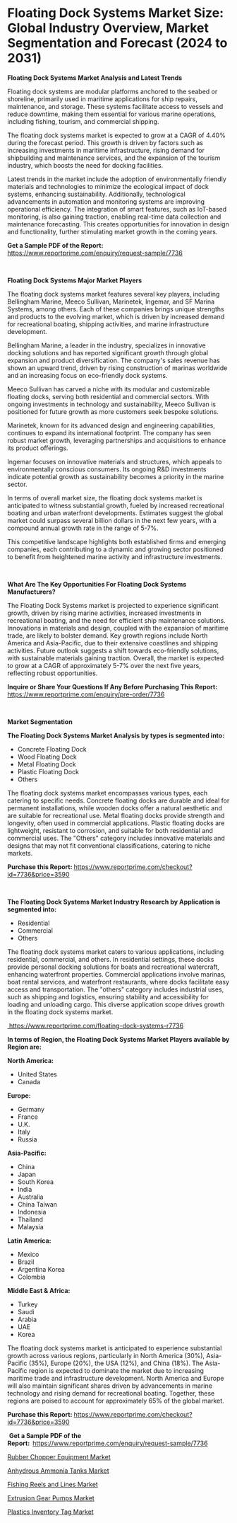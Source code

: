 <p><h1>Floating Dock Systems Market Size: Global Industry Overview, Market Segmentation and Forecast (2024 to 2031)</h1></p><p><strong>Floating Dock Systems Market Analysis and Latest Trends</strong></p>
<p><p>Floating dock systems are modular platforms anchored to the seabed or shoreline, primarily used in maritime applications for ship repairs, maintenance, and storage. These systems facilitate access to vessels and reduce downtime, making them essential for various marine operations, including fishing, tourism, and commercial shipping.</p><p>The floating dock systems market is expected to grow at a CAGR of 4.40% during the forecast period. This growth is driven by factors such as increasing investments in maritime infrastructure, rising demand for shipbuilding and maintenance services, and the expansion of the tourism industry, which boosts the need for docking facilities. </p><p>Latest trends in the market include the adoption of environmentally friendly materials and technologies to minimize the ecological impact of dock systems, enhancing sustainability. Additionally, technological advancements in automation and monitoring systems are improving operational efficiency. The integration of smart features, such as IoT-based monitoring, is also gaining traction, enabling real-time data collection and maintenance forecasting. This creates opportunities for innovation in design and functionality, further stimulating market growth in the coming years.</p></p>
<p><strong>Get a Sample PDF of the Report:&nbsp;</strong> <a href="https://www.reportprime.com/enquiry/request-sample/7736">https://www.reportprime.com/enquiry/request-sample/7736</a></p>
<p>&nbsp;</p>
<p><strong>Floating Dock Systems Major Market Players</strong></p>
<p><p>The floating dock systems market features several key players, including Bellingham Marine, Meeco Sullivan, Marinetek, Ingemar, and SF Marina Systems, among others. Each of these companies brings unique strengths and products to the evolving market, which is driven by increased demand for recreational boating, shipping activities, and marine infrastructure development.</p><p>Bellingham Marine, a leader in the industry, specializes in innovative docking solutions and has reported significant growth through global expansion and product diversification. The company's sales revenue has shown an upward trend, driven by rising construction of marinas worldwide and an increasing focus on eco-friendly dock systems.</p><p>Meeco Sullivan has carved a niche with its modular and customizable floating docks, serving both residential and commercial sectors. With ongoing investments in technology and sustainability, Meeco Sullivan is positioned for future growth as more customers seek bespoke solutions.</p><p>Marinetek, known for its advanced design and engineering capabilities, continues to expand its international footprint. The company has seen robust market growth, leveraging partnerships and acquisitions to enhance its product offerings.</p><p>Ingemar focuses on innovative materials and structures, which appeals to environmentally conscious consumers. Its ongoing R&D investments indicate potential growth as sustainability becomes a priority in the marine sector.</p><p>In terms of overall market size, the floating dock systems market is anticipated to witness substantial growth, fueled by increased recreational boating and urban waterfront developments. Estimates suggest the global market could surpass several billion dollars in the next few years, with a compound annual growth rate in the range of 5-7%.</p><p>This competitive landscape highlights both established firms and emerging companies, each contributing to a dynamic and growing sector positioned to benefit from heightened marine activity and infrastructure investments.</p></p>
<p>&nbsp;</p>
<p><strong>What Are The Key Opportunities For Floating Dock Systems Manufacturers?</strong></p>
<p><p>The Floating Dock Systems market is projected to experience significant growth, driven by rising marine activities, increased investments in recreational boating, and the need for efficient ship maintenance solutions. Innovations in materials and design, coupled with the expansion of maritime trade, are likely to bolster demand. Key growth regions include North America and Asia-Pacific, due to their extensive coastlines and shipping activities. Future outlook suggests a shift towards eco-friendly solutions, with sustainable materials gaining traction. Overall, the market is expected to grow at a CAGR of approximately 5-7% over the next five years, reflecting robust opportunities.</p></p>
<p><strong>Inquire or Share Your Questions If Any Before Purchasing This Report:</strong> <a href="https://www.reportprime.com/enquiry/pre-order/7736">https://www.reportprime.com/enquiry/pre-order/7736</a></p>
<p>&nbsp;</p>
<p><strong>Market Segmentation</strong></p>
<p><strong>The Floating Dock Systems Market Analysis by types is segmented into:</strong></p>
<p><ul><li>Concrete Floating Dock</li><li>Wood Floating Dock</li><li>Metal Floating Dock</li><li>Plastic Floating Dock</li><li>Others</li></ul></p>
<p><p>The floating dock systems market encompasses various types, each catering to specific needs. Concrete floating docks are durable and ideal for permanent installations, while wooden docks offer a natural aesthetic and are suitable for recreational use. Metal floating docks provide strength and longevity, often used in commercial applications. Plastic floating docks are lightweight, resistant to corrosion, and suitable for both residential and commercial uses. The "Others" category includes innovative materials and designs that may not fit conventional classifications, catering to niche markets.</p></p>
<p><strong>Purchase this Report:&nbsp;</strong><a href="https://www.reportprime.com/checkout?id=7736&price=3590">https://www.reportprime.com/checkout?id=7736&price=3590</a></p>
<p>&nbsp;</p>
<p><strong>The Floating Dock Systems Market Industry Research by Application is segmented into:</strong></p>
<p><ul><li>Residential</li><li>Commercial</li><li>Others</li></ul></p>
<p><p>The floating dock systems market caters to various applications, including residential, commercial, and others. In residential settings, these docks provide personal docking solutions for boats and recreational watercraft, enhancing waterfront properties. Commercial applications involve marinas, boat rental services, and waterfront restaurants, where docks facilitate easy access and transportation. The "others" category includes industrial uses, such as shipping and logistics, ensuring stability and accessibility for loading and unloading cargo. This diverse application scope drives growth in the floating dock systems market.</p></p>
<p><a href="https://www.reportprime.com/floating-dock-systems-r7736">&nbsp;https://www.reportprime.com/floating-dock-systems-r7736</a></p>
<p><strong>In terms of Region, the Floating Dock Systems Market Players available by Region are:</strong></p>
<p>
    <p> <strong> North America: </strong>
        <ul>
            <li>United States</li>
            <li>Canada</li>
        </ul>
        </p> 
    <p> <strong> Europe: </strong>
        <ul>
            <li>Germany</li>
            <li>France</li>
            <li>U.K.</li>
            <li>Italy</li>
            <li>Russia</li>
        </ul>
        </p> 
    <p> <strong> Asia-Pacific: </strong>
        <ul>
            <li>China</li>
            <li>Japan</li>
            <li>South Korea</li>
            <li>India</li>
            <li>Australia</li>
            <li>China Taiwan</li>
            <li>Indonesia</li>
            <li>Thailand</li>
            <li>Malaysia</li>
        </ul>
        </p> 
    <p> <strong> Latin America: </strong>
        <ul>
            <li>Mexico</li>
            <li>Brazil</li>
            <li>Argentina Korea</li>
            <li>Colombia</li>
        </ul>
        </p> 
    <p> <strong> Middle East & Africa: </strong>
        <ul>
            <li>Turkey</li>
            <li>Saudi</li>
            <li>Arabia</li>
            <li>UAE</li>
            <li>Korea</li>
        </ul>
    </p>
    </p>
<p><p>The floating dock systems market is anticipated to experience substantial growth across various regions, particularly in North America (30%), Asia-Pacific (35%), Europe (20%), the USA (12%), and China (18%). The Asia-Pacific region is expected to dominate the market due to increasing maritime trade and infrastructure development. North America and Europe will also maintain significant shares driven by advancements in marine technology and rising demand for recreational boating. Together, these regions are poised to account for approximately 65% of the global market.</p></p>
<p><strong>Purchase this Report: </strong><a href="https://www.reportprime.com/checkout?id=7736&price=3590">https://www.reportprime.com/checkout?id=7736&price=3590</a></p>
<p>&nbsp;<strong>Get a Sample PDF of the Report:&nbsp;&nbsp;</strong><a href="https://www.reportprime.com/enquiry/request-sample/7736">https://www.reportprime.com/enquiry/request-sample/7736</a></p>
<p><strong></strong></p>
<p><p><a href="https://issuu.com/reportprime-2/docs/rubber-chopper-equipment-market-siz_a52f29c87dbac1">Rubber Chopper Equipment Market</a></p><p><a href="https://issuu.com/reportprime-2/docs/anhydrous-ammonia-tanks-market-size_d5efe82172fe61">Anhydrous Ammonia Tanks Market</a></p><p><a href="https://www.linkedin.com/pulse/fishing-reels-lines-market-size-growing-cagr-93-report-covers-eobgf?trackingId=xPqpO7VqRhS1u2daYTDaTA%3D%3D">Fishing Reels and Lines Market</a></p><p><a href="https://github.com/JakirUddin651/Market-Research-Report-List-1/blob/main/extrusion-gear-pumps-market.md">Extrusion Gear Pumps Market</a></p><p><a href="https://medium.com/@rontaybrewer02024/future-insights-into-the-plastics-inventory-tag-market-trends-and-regional-analysis-for-the-year-f60c12009bdd">Plastics Inventory Tag Market</a></p></p>